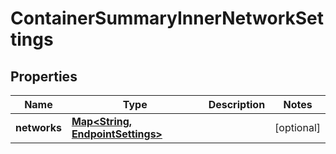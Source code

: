 
# ContainerSummaryInnerNetworkSettings

## Properties
Name | Type | Description | Notes
------------ | ------------- | ------------- | -------------
**networks** | [**Map&lt;String, EndpointSettings&gt;**](EndpointSettings.md) |  |  [optional]



